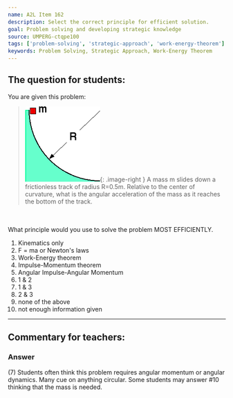 ```yaml
---
name: A2L Item 162
description: Select the correct principle for efficient solution.
goal: Problem solving and developing strategic knowledge
source: UMPERG-ctqpe100
tags: ['problem-solving', 'strategic-approach', 'work-energy-theorem']
keywords: Problem Solving, Strategic Approach, Work-Energy Theorem
---
```


## The question for students:

You are given this problem:

<blockquote>


![Item162_fig1.gif](../images/Item162_fig1.gif){: .image-right }  A
mass m slides down a frictionless track of radius R=0.5m.  Relative to
the center of curvature, what is the angular acceleration of the mass as
it reaches the bottom of the track. </blockquote>

<br><br> What principle would you use to solve the problem MOST
EFFICIENTLY.

1. Kinematics only
2. F = ma or Newton's laws
3. Work-Energy theorem
4. Impulse-Momentum theorem
5. Angular Impulse-Angular Momentum
6. 1 & 2
7. 1 & 3
8. 2 & 3
9. none of the above
10. not enough information given



<hr/>

## Commentary for teachers:

### Answer 

(7) Students often think this problem requires angular momentum
or angular dynamics. Many cue on anything circular. Some students may
answer #10 thinking that the mass is needed.
